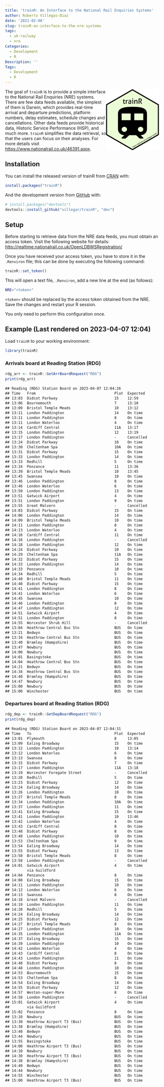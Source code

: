 ```yaml
---
title: 'trainR: An Interface to the National Rail Enquiries Systems'
author: Roberto Villegas-Diaz
date: '2021-02-08'
slug: trainR-an-interface-to-the-nre-systems
tags:
  - uk-railway
  - nre
Categories:
  - Development
  - R
Description: ''
Tags:
  - Development
  - R
---
```


<img src="https://raw.githubusercontent.com/villegar/trainR/main/inst/images/logo.png" alt="logo" align="right" height=200px/>

The goal of `trainR` is to provide a simple interface to the 
National Rail Enquiries (NRE) systems. There are few data feeds 
available, the simplest of them is Darwin, which provides real-time 
arrival and departure predictions, platform numbers, delay estimates, 
schedule changes and cancellations. Other data feeds provide historical 
data, Historic Service Performance (HSP), and much more. `trainR` 
simplifies the data retrieval, so that the users can focus on their 
analyses. For more details visit 
https://www.nationalrail.co.uk/46391.aspx.

## Installation

You can install the released version of trainR from [CRAN](https://CRAN.R-project.org) with:

``` r
install.packages("trainR")
```

And the development version from [GitHub](https://github.com/) with:

``` r
# install.packages("devtools")
devtools::install_github("villegar/trainR", "dev")
```

## Setup
Before starting to retrieve data from the NRE data feeds, you must obtain an access token. 
Visit the following website for details: http://realtime.nationalrail.co.uk/OpenLDBWSRegistration/

Once you have received your access token, you have to store it in the `.Renviron` file; this can be 
done by executing the following command:


```r
trainR::set_token()
```

This will open a text file, `.Renviron`, add a new line at the end (as follows):

```bash
NRE="<token>"
```

`<token>` should be replaced by the access token obtained from the NRE. Save the changes and restart 
your R session.

You only need to perform this configuration once.

## Example (Last rendered on 2023-04-07 12:04)

Load `trainR` to your working environment:

```r
library(trainR)
```

### Arrivals board at Reading Station (RDG)


```r
rdg_arr <- trainR::GetArrBoardRequest("RDG")
print(rdg_arr)
```

```
## Reading (RDG) Station Board on 2023-04-07 12:04:26
## Time   From                                    Plat  Expected
## 13:03  Didcot Parkway                          15    12:59
## 13:06  Bournemouth                             7     13:10
## 13:09  Bristol Temple Meads                    10    13:12
## 13:11  London Paddington                       14    On time
## 13:11  London Paddington                       8     On time
## 13:11  London Waterloo                         4     On time
## 13:14  Cardiff Central                         11A   13:17
## 13:15  London Paddington                       12    13:19
## 13:17  London Paddington                       -     Cancelled
## 13:24  Didcot Parkway                          10    On time
## 13:30  Cheltenham Spa                          10A   On time
## 13:31  Didcot Parkway                          15    On time
## 13:33  London Paddington                       14    On time
## 13:33  Redhill                                 5     On time
## 13:34  Penzance                                11    13:36
## 13:39  Bristol Temple Meads                    10    13:45
## 13:45  Swansea                                 10    On time
## 13:46  London Paddington                       8     On time
## 13:46  London Waterloo                         6     On time
## 13:50  London Paddington                       13    On time
## 13:51  Gatwick Airport                         4     On time
## 13:51  London Paddington                       9     On time
## 13:55  Great Malvern                           -     Cancelled
## 14:03  Didcot Parkway                          15    On time
## 14:06  London Paddington                       14    On time
## 14:09  Bristol Temple Meads                    10    On time
## 14:11  London Paddington                       8     On time
## 14:13  London Waterloo                         4     On time
## 14:16  Cardiff Central                         11    On time
## 14:16  London Paddington                       -     Cancelled
## 14:18  London Paddington                       12    On time
## 14:24  Didcot Parkway                          10    On time
## 14:29  Cheltenham Spa                          11A   On time
## 14:32  Didcot Parkway                          15    On time
## 14:33  London Paddington                       14    On time
## 14:33  Penzance                                10    On time
## 14:34  Redhill                                 5     On time
## 14:40  Bristol Temple Meads                    11    On time
## 14:40  Didcot Parkway                          15    On time
## 14:41  London Paddington                       8     On time
## 14:41  London Waterloo                         6     On time
## 14:45  Swansea                                 10    On time
## 14:46  London Paddington                       8     On time
## 14:47  London Paddington                       12    On time
## 14:51  Gatwick Airport                         4     On time
## 14:51  London Paddington                       8     On time
## 14:55  Worcester Shrub Hill                    -     Cancelled
## 13:04  Heathrow Central Bus Stn                BUS   On time
## 13:21  Bedwyn                                  BUS   On time
## 13:34  Heathrow Central Bus Stn                BUS   On time
## 13:40  Bramley (Hampshire)                     BUS   On time
## 13:47  Newbury                                 BUS   On time
## 14:00  Newbury                                 BUS   On time
## 14:01  Basingstoke                             BUS   On time
## 14:04  Heathrow Central Bus Stn                BUS   On time
## 14:21  Bedwyn                                  BUS   On time
## 14:34  Heathrow Central Bus Stn                BUS   On time
## 14:40  Bramley (Hampshire)                     BUS   On time
## 14:47  Newbury                                 BUS   On time
## 15:00  Newbury                                 BUS   On time
## 15:00  Winchester                              BUS   On time
```

### Departures board at Reading Station (RDG)


```r
rdg_dep <- trainR::GetDepBoardRequest("RDG")
print(rdg_dep)
```

```
## Reading (RDG) Station Board on 2023-04-07 12:04:31
## Time   To                                      Plat  Expected
## 13:01  Plymouth                                8     13:05
## 13:09  Ealing Broadway                         15    On time
## 13:12  London Paddington                       10    13:14
## 13:12  London Waterloo                         6     On time
## 13:13  Swansea                                 8     On time
## 13:15  Didcot Parkway                          7     On time
## 13:17  London Paddington                       11A   13:18
## 13:19  Worcester Foregate Street               -     Cancelled
## 13:20  Redhill                                 5     On time
## 13:23  Didcot Parkway                          12    On time
## 13:24  Ealing Broadway                         14    On time
## 13:26  London Paddington                       10    On time
## 13:27  Bristol Temple Meads                    8     On time
## 13:34  London Paddington                       10A   On time
## 13:37  London Paddington                       11    On time
## 13:41  Ealing Broadway                         15    On time
## 13:41  London Paddington                       10    13:46
## 13:42  London Waterloo                         4     On time
## 13:43  Cardiff Central                         8     On time
## 13:48  Didcot Parkway                          8     On time
## 13:48  London Paddington                       10    On time
## 13:53  Cheltenham Spa                          9     On time
## 13:54  Ealing Broadway                         14    On time
## 13:55  Didcot Parkway                          13    On time
## 13:58  Bristol Temple Meads                    8     On time
## 13:58  London Paddington                       -     Cancelled
## 14:01  Gatwick Airport                         4     On time
##        via Guildford                           
## 14:04  Penzance                                8     On time
## 14:08  Ealing Broadway                         15    On time
## 14:11  London Paddington                       10    On time
## 14:12  London Waterloo                         6     On time
## 14:13  Swansea                                 8     On time
## 14:18  Great Malvern                           -     Cancelled
## 14:19  London Paddington                       11    On time
## 14:20  Redhill                                 5     On time
## 14:24  Ealing Broadway                         14    On time
## 14:25  Didcot Parkway                          12    On time
## 14:27  Bristol Temple Meads                    8     On time
## 14:27  London Paddington                       10    On time
## 14:35  London Paddington                       11A   On time
## 14:37  Ealing Broadway                         15    On time
## 14:39  London Paddington                       10    On time
## 14:42  London Waterloo                         4     On time
## 14:43  Cardiff Central                         8     On time
## 14:43  London Paddington                       11    On time
## 14:48  Didcot Parkway                          8     On time
## 14:48  London Paddington                       10    On time
## 14:53  Bournemouth                             15    On time
## 14:53  Cheltenham Spa                          8     On time
## 14:54  Ealing Broadway                         14    On time
## 14:55  Didcot Parkway                          12    On time
## 14:57  Weston-super-Mare                       8     On time
## 14:58  London Paddington                       -     Cancelled
## 15:01  Gatwick Airport                         4     On time
##        via Guildford                           
## 15:02  Penzance                                8     On time
## 13:10  Newbury                                 BUS   On time
## 13:30  Heathrow Airport T3 (Bus)               BUS   On time
## 13:38  Bramley (Hampshire)                     BUS   On time
## 13:40  Bedwyn                                  BUS   On time
## 13:44  Newbury                                 BUS   On time
## 13:55  Basingstoke                             BUS   On time
## 14:00  Heathrow Airport T3 (Bus)               BUS   On time
## 14:10  Newbury                                 BUS   On time
## 14:30  Heathrow Airport T3 (Bus)               BUS   On time
## 14:38  Bramley (Hampshire)                     BUS   On time
## 14:40  Bedwyn                                  BUS   On time
## 14:44  Newbury                                 BUS   On time
## 14:55  Winchester                              BUS   On time
## 15:00  Heathrow Airport T3 (Bus)               BUS   On time
```
